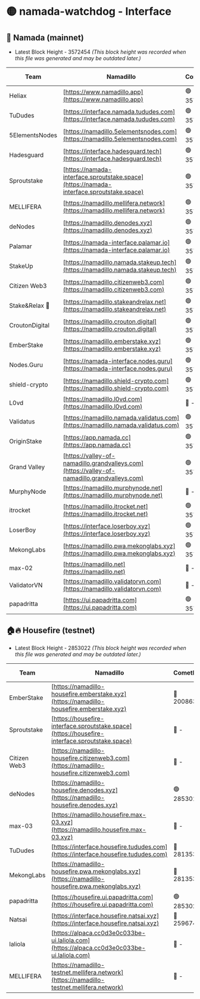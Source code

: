 # 🟡 namada-watchdog - Interface

## 🚀 Namada (mainnet)
- Latest Block Height - 3572454 *(This block height was recorded when this file was generated and may be outdated later.)*

| Team | Namadillo | CometBFT | Indexer | MASP Indexer |
|-|-|-|-|-|
| Heliax | [https://www.namadillo.app](https://www.namadillo.app) | 🟢 3572434 | 🟢 3572434 | 🟢 3572433 |
| TuDudes | [https://interface.namada.tududes.com](https://interface.namada.tududes.com) | 🟢 3572434 | 🟢 3572434 | 🟢 3572433 |
| 5ElementsNodes | [https://namadillo.5elementsnodes.com](https://namadillo.5elementsnodes.com) | 🟢 3572434 | 🟢 3572434 | 🟢 3572434 |
| Hadesguard | [https://interface.hadesguard.tech](https://interface.hadesguard.tech) | 🟢 3572435 | 🟢 3572435 | 🟢 3572435 |
| Sproutstake | [https://namada-interface.sproutstake.space](https://namada-interface.sproutstake.space) | 🟢 3572435 | 🟢 3572435 | 🟢 3572435 |
| MELLIFERA | [https://namadillo.mellifera.network](https://namadillo.mellifera.network) | 🟢 3572437 | 🟢 3572436 | 🟢 3572437 |
| deNodes | [https://namadillo.denodes.xyz](https://namadillo.denodes.xyz) | 🟢 3572437 | 🟢 3572437 | 🟢 3572437 |
| Palamar | [https://namada-interface.palamar.io](https://namada-interface.palamar.io) | 🟢 3572438 | 🟢 3572438 | 🟢 3572438 |
| StakeUp | [https://namadillo.namada.stakeup.tech](https://namadillo.namada.stakeup.tech) | 🟢 3572439 | 🟢 3572438 | 🟢 3572438 |
| Citizen Web3 | [https://namadillo.citizenweb3.com](https://namadillo.citizenweb3.com) | 🟢 3572439 | 🟢 3572439 | 🟢 3572439 |
| Stake&Relax 🦥 | [https://namadillo.stakeandrelax.net](https://namadillo.stakeandrelax.net) | 🟢 3572440 | 🟢 3572440 | 🟢 3572440 |
| CroutonDigital | [https://namadillo.crouton.digital](https://namadillo.crouton.digital) | 🟢 3572441 | 🟢 3572440 | 🟢 3572441 |
| EmberStake | [https://namadillo.emberstake.xyz](https://namadillo.emberstake.xyz) | 🟢 3572441 | 🟢 3572441 | 🟢 3572441 |
| Nodes.Guru | [https://namada-interface.nodes.guru](https://namada-interface.nodes.guru) | 🟢 3572441 | 🟢 3572441 | 🟢 3572441 |
| shield-crypto | [https://namadillo.shield-crypto.com](https://namadillo.shield-crypto.com) | 🟢 3572442 | 🟢 3572442 | 🟢 3572442 |
| L0vd | [https://namadillo.l0vd.com](https://namadillo.l0vd.com) | 🔴 - | 🔴 - | 🔴 - |
| Validatus | [https://namadillo.namada.validatus.com](https://namadillo.namada.validatus.com) | 🟢 3572445 | 🟢 3572445 | 🟢 3572445 |
| OriginStake | [https://app.namada.cc](https://app.namada.cc) | 🟢 3572446 | 🟢 3572446 | 🟢 3572446 |
| Grand Valley | [https://valley-of-namadillo.grandvalleys.com](https://valley-of-namadillo.grandvalleys.com) | 🟢 3572446 | 🟢 3572445 | 🟢 3572446 |
| MurphyNode | [https://namadillo.murphynode.net](https://namadillo.murphynode.net) | 🔴 - | 🔴 - | 🔴 - |
| itrocket | [https://namadillo.itrocket.net](https://namadillo.itrocket.net) | 🟢 3572448 | 🟢 3572448 | 🟢 3572448 |
| LoserBoy | [https://interface.loserboy.xyz](https://interface.loserboy.xyz) | 🟢 3572449 | 🟢 3572449 | 🟢 3572448 |
| MekongLabs | [https://namadillo.pwa.mekonglabs.xyz](https://namadillo.pwa.mekonglabs.xyz) | 🟢 3572449 | 🟢 3572449 | 🟢 3572449 |
| max-02 | [https://namadillo.net](https://namadillo.net) | 🔴 - | 🔴 - | 🔴 - |
| ValidatorVN | [https://namadillo.validatorvn.com](https://namadillo.validatorvn.com) | 🔴 - | 🔴 - | 🔴 - |
| papadritta | [https://ui.papadritta.com](https://ui.papadritta.com) | 🟢 3572454 | 🟢 3572454 | 🟢 3572454 |

## 🏠🔥 Housefire (testnet)
- Latest Block Height - 2853022 *(This block height was recorded when this file was generated and may be outdated later.)*

| Team | Namadillo | CometBFT | Indexer | MASP Indexer |
|-|-|-|-|-|
| EmberStake | [https://namadillo-housefire.emberstake.xyz](https://namadillo-housefire.emberstake.xyz) | 🔴 2008636 | 🔴 - | 🔴 - |
| Sproutstake | [https://housefire-interface.sproutstake.space](https://housefire-interface.sproutstake.space) | 🔴 - | 🔴 - | 🔴 - |
| Citizen Web3 | [https://namadillo-housefire.citizenweb3.com](https://namadillo-housefire.citizenweb3.com) | 🔴 - | 🔴 - | 🔴 - |
| deNodes | [https://namadillo-housefire.denodes.xyz](https://namadillo-housefire.denodes.xyz) | 🟢 2853012 | 🟢 2853012 | 🟢 2853012 |
| max-03 | [https://namadillo.housefire.max-03.xyz](https://namadillo.housefire.max-03.xyz) | 🔴 - | 🔴 - | 🔴 - |
| TuDudes | [https://interface.housefire.tududes.com](https://interface.housefire.tududes.com) | 🔴 2813534 | 🔴 2778001 | 🔴 2813534 |
| MekongLabs | [https://namadillo-housefire.pwa.mekonglabs.xyz](https://namadillo-housefire.pwa.mekonglabs.xyz) | 🔴 2813534 | 🔴 2778001 | 🔴 2813534 |
| papadritta | [https://housefire.ui.papadritta.com](https://housefire.ui.papadritta.com) | 🟢 2853022 | 🟢 2853022 | 🟢 2853021 |
| Natsai | [https://interface.housefire.natsai.xyz](https://interface.housefire.natsai.xyz) | 🔴 2596741 | 🔴 2596741 | 🔴 2596741 |
| laliola | [https://alpaca.cc0d3e0c033be-ui.laliola.com](https://alpaca.cc0d3e0c033be-ui.laliola.com) | 🔴 - | 🔴 - | 🔴 - |
| MELLIFERA | [https://namadillo-testnet.mellifera.network](https://namadillo-testnet.mellifera.network) | 🔴 - | 🔴 2778001 | 🔴 2607259 |

